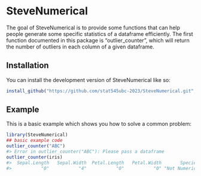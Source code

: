 
<!-- README.md is generated from README.Rmd. Please edit that file -->

# SteveNumerical

<!-- badges: start -->
<!-- badges: end -->

The goal of SteveNumerical is to provide some functions that can help
people generate some specific statistics of a dataframe efficiently. The
first function documented in this package is “outlier_counter”, which
will return the number of outliers in each column of a given dataframe.

## Installation

You can install the development version of SteveNumerical like so:

``` r
install_github("https://github.com/stat545ubc-2023/SteveNumerical.git", ref = "0.0.0.9000")
```

## Example

This is a basic example which shows you how to solve a common problem:

``` r
library(SteveNumerical)
## basic example code
outlier_counter("ABC")
#> Error in outlier_counter("ABC"): Please pass a dataframe
outlier_counter(iris)
#>  Sepal.Length   Sepal.Width  Petal.Length   Petal.Width       Species 
#>           "0"           "4"           "0"           "0" "Not Numeric"
```
